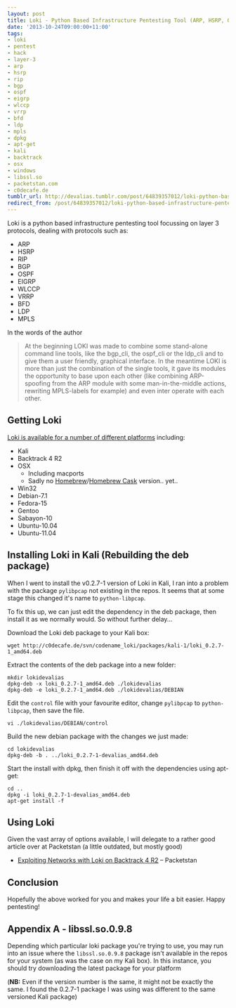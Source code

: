 ```yaml
---
layout: post
title: Loki - Python Based Infrastructure Pentesting Tool (ARP, HSRP, OSPF, etc)
date: '2013-10-24T09:00:00+11:00'
tags:
- loki
- pentest
- hack
- layer-3
- arp
- hsrp
- rip
- bgp
- ospf
- eigrp
- wlccp
- vrrp
- bfd
- ldp
- mpls
- dpkg
- apt-get
- kali
- backtrack
- osx
- windows
- libssl.so
- packetstan.com
- c0decafe.de
tumblr_url: http://devalias.tumblr.com/post/64839357012/loki-python-based-infrastructure-pentesting-tool-arp-hsr
redirect_from: /post/64839357012/loki-python-based-infrastructure-pentesting-tool-arp-hsr
---
```

Loki is a python based infrastructure pentesting tool focussing on layer 3 protocols, dealing with protocols such as:

* ARP
* HSRP
* RIP
* BGP
* OSPF
* EIGRP
* WLCCP
* VRRP
* BFD
* LDP
* MPLS

In the words of the author

> At the beginning LOKI was made to combine some stand-alone command line tools, like the bgp_cli, the ospf_cli or the ldp_cli and to give them a user friendly, graphical interface. In the meantime LOKI is more than just the combination of the single tools, it gave its modules the opportunity to base upon each other (like combining ARP-spoofing from the ARP module with some man-in-the-middle actions, rewriting MPLS-labels for example) and even inter operate with each other.

## Getting Loki

[Loki is available for a number of different platforms](https://c0decafe.de/svn/codename_loki/packages/) including:

* Kali
* Backtrack 4 R2
* OSX
  * Including macports
  * Sadly no [Homebrew](http://brew.sh/)/[Homebrew Cask](http://caskroom.io/) version.. yet..
* Win32
* Debian-7.1
* Fedora-15
* Gentoo
* Sabayon-10
* Ubuntu-10.04
* Ubuntu-11.04

## Installing Loki in Kali (Rebuilding the deb package)

When I went to install the v0.2.7-1 version of Loki in Kali, I ran into a problem with the package `pylibpcap` not existing in the repos. It seems that at some stage this changed it's name to `python-libpcap`.

To fix this up, we can just edit the dependency in the deb package, then install it as we normally would. So without further delay…

Download the Loki deb package to your Kali box:

```
wget http://c0decafe.de/svn/codename_loki/packages/kali-1/loki_0.2.7-1_amd64.deb
```

Extract the contents of the deb package into a new folder:

```
mkdir lokidevalias
dpkg-deb -x loki_0.2.7-1_amd64.deb ./lokidevalias
dpkg-deb -e loki_0.2.7-1_amd64.deb ./lokidevalias/DEBIAN
```

Edit the `control` file with your favourite editor, change `pylibpcap` to `python-libpcap`, then save the file.

```
vi ./lokidevalias/DEBIAN/control
```

Build the new debian package with the changes we just made:

```
cd lokidevalias
dpkg-deb -b . ../loki_0.2.7-1-devalias_amd64.deb
```

Start the install with dpkg, then finish it off with the dependencies using apt-get:

```
cd ..
dpkg -i loki_0.2.7-1-devalias_amd64.deb
apt-get install -f
```

## Using Loki

Given the vast array of options available, I will delegate to a rather good article over at Packetstan (a little outdated, but mostly good)

* [Exploiting Networks with Loki on Backtrack 4 R2](http://www.packetstan.com/2011/02/running-loki-on-backtrack-4-r2.html) – Packetstan

## Conclusion

Hopefully the above worked for you and makes your life a bit easier. Happy pentesting!

## Appendix A - libssl.so.0.9.8

Depending which particular loki package you're trying to use, you may run into an issue where the `libssl.so.0.9.8` package isn't available in the repos for your system (as was the case on my Kali box). In this instance, you should try downloading the latest package for your platform

(**NB:** Even if the version number is the same, it might not be exactly the same. I found the 0.2.7-1 package I was using was different to the same versioned Kali package)
